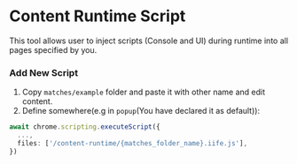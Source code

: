 # Content Runtime Script

This tool allows user to inject scripts (Console and UI) during runtime into all pages specified by you.

### Add New Script

1. Copy `matches/example` folder and paste it with other name and edit content.
2. Define somewhere(e.g in `popup`(You have declared it as default)):

```ts
await chrome.scripting.executeScript({
  ...,
  files: ['/content-runtime/{matches_folder_name}.iife.js'],
})
```